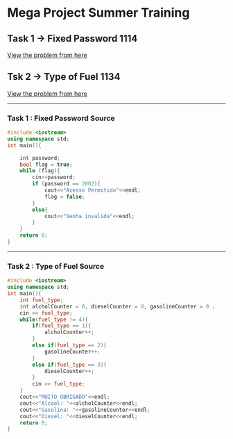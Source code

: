 # Mega Project Summer Training

## Task 1 -> Fixed Password 1114

[View the problem from here](https://www.beecrowd.com.br/judge/en/problems/view/1114)

## Tsk 2 -> Type of Fuel 1134

[View the problem from here](https://www.beecrowd.com.br/judge/en/problems/view/1134)

---

### Task 1 : Fixed Password Source

```C++
#include <iostream>
using namespace std;
int main(){

    int password;
    bool flag = true;
    while (flag){
        cin>>password;
        if (password == 2002){
            cout<<"Acesso Permitido"<<endl;
            flag = false;
        }
        else{
            cout<<"Senha invalida"<<endl;
        }
    }
    return 0;
}
```

---

### Task 2 : Type of Fuel Source

```C++
#include <iostream>
using namespace std;
int main(){
    int fuel_type;
    int alcholCounter = 0, dieselCounter = 0, gasolineCounter = 0 ;
    cin >> fuel_type;
    while(fuel_type != 4){
        if(fuel_type == 1){
            alcholCounter++;
        }
        else if(fuel_type == 2){
            gasolineCounter++;
        }
        else if(fuel_type == 3){
            dieselCounter++;
        }
        cin >> fuel_type;
    }
    cout<<"MUITO OBRIGADO"<<endl;
    cout<<"Alcool: "<<alcholCounter<<endl;
    cout<<"Gasolina: "<<gasolineCounter<<endl;
    cout<<"Diesel: "<<dieselCounter<<endl;
    return 0;
}
```
